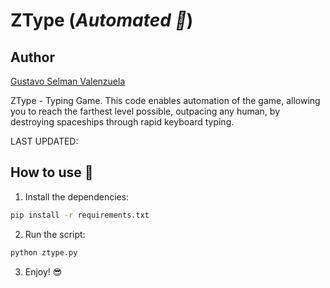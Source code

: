 # ZType (_Automated 🤖_)

## Author

[Gustavo Selman Valenzuela](https://github.com/gustavoselman)

ZType - Typing Game. This code enables automation of the game, allowing you to reach the farthest level possible, outpacing any human, by destroying spaceships through rapid keyboard typing.

LAST UPDATED:

## How to use 🤔

1. Install the dependencies:

```bash
pip install -r requirements.txt
```

2. Run the script:

```bash
python ztype.py
```

3. Enjoy! 😎
